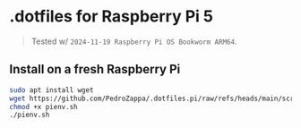 # .dotfiles for Raspberry Pi 5

> Tested w/ `2024-11-19 Raspberry Pi OS Bookworm ARM64`.

## Install on a fresh Raspberry Pi
```sh
sudo apt install wget
wget https://github.com/PedroZappa/.dotfiles.pi/raw/refs/heads/main/scripts/pienv.sh
chmod +x pienv.sh
./pienv.sh
```
